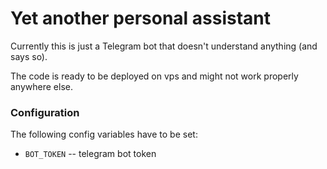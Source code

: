 # Yet another personal assistant

Currently this is just a Telegram bot that doesn't understand anything (and says so).

The code is ready to be deployed on vps and might not work properly anywhere else.

### Configuration

The following config variables have to be set:

- `BOT_TOKEN` -- telegram bot token
